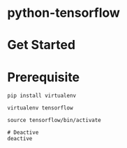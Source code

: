 # python-tensorflow

# Get Started



# Prerequisite



```
pip install virtualenv

virtualenv tensorflow

source tensorflow/bin/activate

# Deactive
deactive
```

